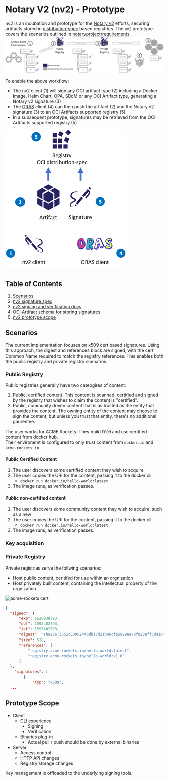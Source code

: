 # Notary V2 (nv2) - Prototype

nv2 is an incubation and prototype for the [Notary v2][notary-v2] efforts, securing artifacts stored in [distribution-spec][distribution-spec] based registries.
The `nv2` prototype covers the scenarios outlined in [notaryproject/requirements](https://github.com/notaryproject/requirements/blob/master/scenarios.md#scenarios).
![nv2-components](media/notary-e2e-scenarios.png)

To enable the above workflow:

- The nv2 client (1) will sign any OCI artifact type (2) including a Docker Image, Helm Chart, OPA, SBoM or any OCI Artifact type, generating a Notary v2 signature (3)
- The [ORAS][oras] client (4) can then push the artifact (2) and the Notary v2 signature (3) to an OCI Artifacts supported registry (5)
- In a subsequent prototype, signatures may be retrieved from the OCI Artifacts supported registry (5)

![nv2-components](media/nv2-client-components.png)

## Table of Contents

1. [Scenarios](#scenarios)
1. [nv2 signature spec](./docs/signature/README.md)
1. [nv2 signing and verification docs](docs/nv2/README.md)
1. [OCI Artifact schema for storing signatures](docs/artifact/README.md)
1. [nv2 prototype scope](#prototype-scope)

## Scenarios

The current implementation focuses on x509 cert based signatures. Using this approach, the digest and references block are signed, with the cert Common Name required to match the registry references. This enables both the public registry and private registry scenarios.

### Public Registry

Public registries generally have two cateogires of content:

1. Public, certified content. This content is scanned, certified and signed by the registry that wishes to claim the content is "certified".
1. Public, community driven content that is as trusted as the entity that provides the content. The owning entity of the content may choose to sign the content, but unless you trust that entity, there's no additional gaurentee.

The user works for ACME Rockets. They build `FROM` and use certified content from docker hub.  
Their environemt is configured to only trust content from `docker.io` and `acme-rockets.io`

#### Public Certified Content

1. The user discovers some certified content they wish to acquire
2. The user copies the URI for the content, passing it to the docker cli.
   - `docker run docker.io/hello-world:latest`
3. The image runs, as verification passes.

#### Public non-certified content

1. The user discovers some community content they wish to acquire, such as a new 
2. The user copies the URI for the content, passing it to the docker cli.
   - `docker run docker.io/hello-world:latest`
3. The image runs, as verification passes.

### Key acquisition


### Private Registry

Private registries serve the follwing scenarios:

- Host public content, ceritifed for use within an orgnization
- Host privately built content, containing the intellectual property of the orgnization.


![acme-rockets cert](../../media/acme-rockets-cert.png)

```json
{
  "signed": {
      "exp": 1626938793,
      "nbf": 1595402793,
      "iat": 1595402793,
      "digest": "sha256:3351c53952446db17d21b86cfe5829ae70f823aff5d410fbf09dff820a39ab55",
      "size": 528,
      "references": [
          "registry.acme-rockets.io/hello-world:latest",
          "registry.acme-rockets.io/hello-world:v1.0"
      ]
  },
    "signatures": [
        {
            "typ": "x509",
  ...
```

## Prototype Scope

- Client
  - CLI experience
    - Signing
    - Verification
  - Binaries plug-in
    - Actual pull / push should be done by external binaries
- Server
  - Access control
  - HTTP API changes
  - Registry storage changes

Key management is offloaded to the underlying signing tools.

[distribution-spec]:    https://github.com/opencontainers/distribution-spec
[notary-v2]:            http://github.com/notaryproject/
[oras]:                 https://github.com/deislabs/oras